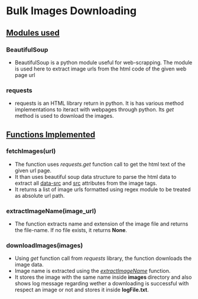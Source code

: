 # Bulk Images Downloading

## <u>Modules used</u>

### BeautifulSoup
<ul>
    <li> BeautifulSoup is a python module useful for web-scrapping. The module is used here to extract image urls from the html code of the given web page url
</ul>

### requests
<ul>
    <li> requests is an HTML library return in python. It is has various method implementations to iteract with webpages through python. Its <i> get </i> method is used to download the images.
</ul>

## <u>Functions Implemented</u>

### fetchImages(url)
<ul>
    <li> The function uses <i> requests.get </i> function call to get the html text of the given url page.
    <li> It than uses beautiful soup data structure to parse the html data to extract all <u>data-src</u> and <u>src</u> attributes from the image tags.
    <li> It returns a list of image urls formatted using regex module to be treated as absolute url path.
</ul>

### extractImageName(image_url)
<ul>
    <li> The function extracts name and extension of the image file and returns the file-name. If no file exists, it returns <b>None</b>.
</ul>

### downloadImages(images)
<ul>
    <li> Using <i>get</i> function call from <i>requests</i> library, the function downloads the image data.
    <li> Image name is extracted using the <i><u>extractImageName</u></i> function.
    <li> It stores the image with the same name inside <b> images </b> directory and also shows log message regarding wether a downloading is successful with respect an image or not and stores it inside <b>logFile.txt</b>.
</ul>